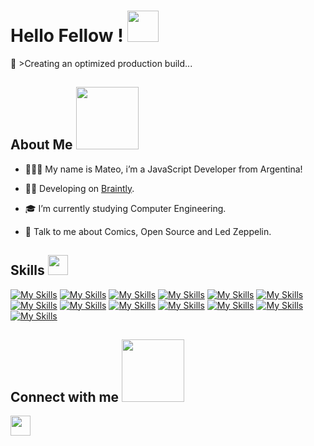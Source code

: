 <h1> Hello Fellow <Developers />! <img src = "https://raw.githubusercontent.com/MartinHeinz/MartinHeinz/master/wave.gif" width = 50px> </h1>
<p align='center'>
</p>
</div>
</p>
<div size='20px'>💠 >Creating an optimized production build...
</div>

<h2> About Me <img src = "https://media.giphy.com/media/Z9mnGHAh5i6hy9yRag/giphy.gif" width = 100px></h2>

- 👨🏻‍💻 My name is Mateo, i’m a JavaScript Developer from Argentina!

- 🧙‍♂️ Developing on [Braintly](https://braintly.com/).

- 🎓 I’m currently studying Computer Engineering.

- 💬 Talk to me about Comics, Open Source and Led Zeppelin.

<h2> Skills <img src = "https://media2.giphy.com/media/QssGEmpkyEOhBCb7e1/giphy.gif?cid=ecf05e47a0n3gi1bfqntqmob8g9aid1oyj2wr3ds3mg700bl&rid=giphy.gif" width = 32px> </h2>

[![My Skills](https://skillicons.dev/icons?i=js,ts,html,css)](https://skillicons.dev)
[![My Skills](https://skillicons.dev/icons?i=nodejs,deno)](https://skillicons.dev)
[![My Skills](https://skillicons.dev/icons?i=vite,rollupjs,webpack)](https://skillicons.dev)
[![My Skills](https://skillicons.dev/icons?i=react,next,gatsby,astro)](https://skillicons.dev)
[![My Skills](https://skillicons.dev/icons?i=sass,bootstrap,materialui,styledcomponents,emotion)](https://skillicons.dev)
[![My Skills](https://skillicons.dev/icons?i=redux)](https://skillicons.dev)
[![My Skills](https://skillicons.dev/icons?i=jest)](https://skillicons.dev)
[![My Skills](https://skillicons.dev/icons?i=electron)](https://skillicons.dev)
[![My Skills](https://skillicons.dev/icons?i=nest,express,laravel)](https://skillicons.dev)
[![My Skills](https://skillicons.dev/icons?i=prisma,graphql)](https://skillicons.dev)
[![My Skills](https://skillicons.dev/icons?i=mongodb,sqlite,mysql,firebase)](https://skillicons.dev)
[![My Skills](https://skillicons.dev/icons?i=docker,kubernetes)](https://skillicons.dev)
[![My Skills](https://skillicons.dev/icons?i=vercel,netlify,heroku,gcp,aws)](https://skillicons.dev)

<h2> Connect with me <img src='https://raw.githubusercontent.com/ShahriarShafin/ShahriarShafin/main/Assets/handshake.gif' width="100px"> </h2>
<a href = 'https://www.linkedin.com/in/mateo-maccarone-a37313211'> <img width = '32px' align= 'center' src="https://raw.githubusercontent.com/rahulbanerjee26/githubAboutMeGenerator/main/icons/linked-in-alt.svg"/></a>
